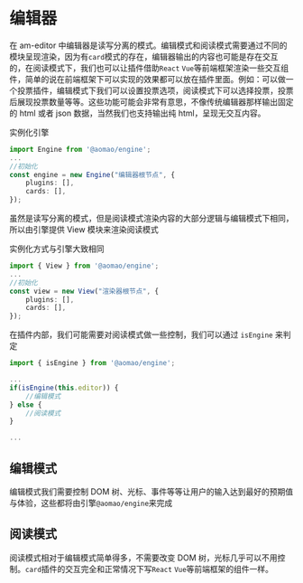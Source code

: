 # 编辑器

在 am-editor 中编辑器是读写分离的模式。编辑模式和阅读模式需要通过不同的模块呈现渲染，因为有`card`模式的存在，编辑器输出的内容也可能是存在交互的，在阅读模式下，我们也可以让插件借助`React` `Vue`等前端框架渲染一些交互组件，简单的说在前端框架下可以实现的效果都可以放在插件里面。例如：可以做一个投票插件，编辑模式下我们可以设置投票选项，阅读模式下可以选择投票，投票后展现投票数量等等。这些功能可能会非常有意思，不像传统编辑器那样输出固定的 html 或者 json 数据，当然我们也支持输出纯 html，呈现无交互内容。

实例化引擎

```ts
import Engine from '@aomao/engine';
...
//初始化
const engine = new Engine("编辑器根节点", {
    plugins: [],
    cards: [],
});
```

虽然是读写分离的模式，但是阅读模式渲染内容的大部分逻辑与编辑模式下相同，所以由引擎提供 View 模块来渲染阅读模式

实例化方式与引擎大致相同

```ts
import { View } from '@aomao/engine';
...
//初始化
const view = new View("渲染器根节点", {
    plugins: [],
    cards: [],
});
```

在插件内部，我们可能需要对阅读模式做一些控制，我们可以通过 `isEngine` 来判定

```ts
import { isEngine } from '@aomao/engine';

...
if(isEngine(this.editor)) {
    //编辑模式
} else {
    //阅读模式
}

...

```

## 编辑模式

编辑模式我们需要控制 DOM 树、光标、事件等等让用户的输入达到最好的预期值与体验，这些都将由引擎`@aomao/engine`来完成

## 阅读模式

阅读模式相对于编辑模式简单得多，不需要改变 DOM 树，光标几乎可以不用控制。`card`插件的交互完全和正常情况下写`React` `Vue`等前端框架的组件一样。
